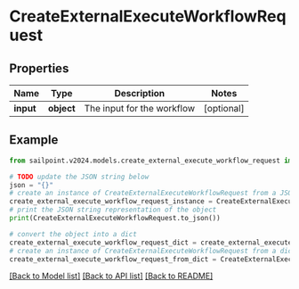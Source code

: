 # CreateExternalExecuteWorkflowRequest


## Properties

Name | Type | Description | Notes
------------ | ------------- | ------------- | -------------
**input** | **object** | The input for the workflow | [optional] 

## Example

```python
from sailpoint.v2024.models.create_external_execute_workflow_request import CreateExternalExecuteWorkflowRequest

# TODO update the JSON string below
json = "{}"
# create an instance of CreateExternalExecuteWorkflowRequest from a JSON string
create_external_execute_workflow_request_instance = CreateExternalExecuteWorkflowRequest.from_json(json)
# print the JSON string representation of the object
print(CreateExternalExecuteWorkflowRequest.to_json())

# convert the object into a dict
create_external_execute_workflow_request_dict = create_external_execute_workflow_request_instance.to_dict()
# create an instance of CreateExternalExecuteWorkflowRequest from a dict
create_external_execute_workflow_request_from_dict = CreateExternalExecuteWorkflowRequest.from_dict(create_external_execute_workflow_request_dict)
```
[[Back to Model list]](../README.md#documentation-for-models) [[Back to API list]](../README.md#documentation-for-api-endpoints) [[Back to README]](../README.md)


